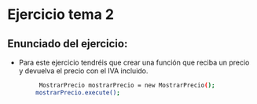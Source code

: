 # Ejercicio tema 2

## Enunciado del ejercicio:

- Para este ejercicio tendréis que crear una función que reciba un precio y devuelva el precio con el IVA incluido.

```sh
         MostrarPrecio mostrarPrecio = new MostrarPrecio();
        mostrarPrecio.execute();
```
